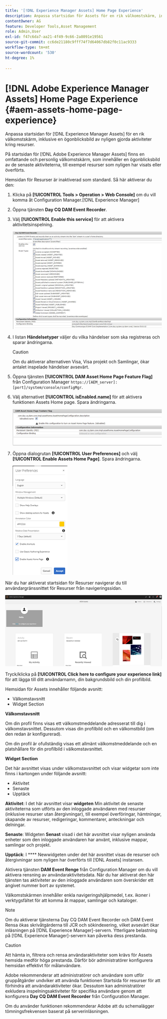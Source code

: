 ```yaml
---
title: '[!DNL Experience Manager Assets] Home Page Experience'
description: Anpassa startsidan för Assets för en rik välkomstskärm, inklusive en ögonblicksbild av nyligen gjorda aktiviteter kring resurser.
contentOwner: AG
feature: Developer Tools,Asset Management
role: Admin,User
exl-id: f47c6da7-aa21-4f49-9c66-2a8091e19561
source-git-commit: cc6de21180c9fff74f7d64067db82f0c11ac9333
workflow-type: tm+mt
source-wordcount: '530'
ht-degree: 1%

---
```


# [!DNL Adobe Experience Manager Assets] Home Page Experience {#aem-assets-home-page-experience}

Anpassa startsidan för [!DNL Experience Manager Assets] för en rik välkomstskärm, inklusive en ögonblicksbild av nyligen gjorda aktiviteter kring resurser.

På startsidan för [!DNL Adobe Experience Manager Assets] finns en omfattande och personlig välkomstskärm, som innehåller en ögonblicksbild av de senaste aktiviteterna, till exempel resurser som nyligen har visats eller överförts.

Hemsidan för Resurser är inaktiverad som standard. Så här aktiverar du den:

1. Klicka på **[!UICONTROL Tools > Operation > Web Console]** om du vill komma åt Configuration Manager.[!DNL Experience Manager]
1. Öppna tjänsten **Day CQ DAM Event Recorder**.
1. Välj **[!UICONTROL Enable this service]** för att aktivera aktivitetsinspelning.

   ![chlimage_1-250](assets/chlimage_1-250.png)

1. I listan **Händelsetyper** väljer du vilka händelser som ska registreras och sparar ändringarna.

   >[!CAUTION]
   >
   >Om du aktiverar alternativen Visa, Visa projekt och Samlingar, ökar antalet inspelade händelser avsevärt.

1. Öppna tjänsten **[!UICONTROL DAM Asset Home Page Feature Flag]** från Configuration Manager `https://[AEM_server]:[port]/system/console/configMgr`.
1. Välj alternativet **[!UICONTROL isEnabled.name]** för att aktivera funktionen Assets Home page. Spara ändringarna.

   ![chlimage_1-251](assets/chlimage_1-251.png)

1. Öppna dialogrutan **[!UICONTROL User Preferences]** och välj **[!UICONTROL Enable Assets Home Page]**. Spara ändringarna.

   ![user_preferences](assets/user_preferences.png)

När du har aktiverat startsidan för Resurser navigerar du till användargränssnittet för Resurser från navigeringssidan.

![home_page](assets/home_page.png)

Tryck/klicka på **[!UICONTROL Click here to configure your experience link]** för att lägga till ditt användarnamn, din bakgrundsbild och din profilbild.

Hemsidan för Assets innehåller följande avsnitt:

* Välkomstavsnitt
* Widget Section

**Välkomstavsnitt**

Om din profil finns visas ett välkomstmeddelande adresserat till dig i välkomstavsnittet. Dessutom visas din profilbild och en välkomstbild (om den redan är konfigurerad).

Om din profil är ofullständig visas ett allmänt välkomstmeddelande och en platshållare för din profilbild i välkomstavsnittet.

**Widget Section**

Det här avsnittet visas under välkomstavsnittet och visar widgetar som inte finns i kartongen under följande avsnitt:

* Aktivitet
* Senaste
* Upptäck

**Aktivitet**: I det här avsnittet visar  **widgeten** Min aktivitet de senaste aktiviteterna som utförts av den inloggade användaren med resurser (inklusive resurser utan återgivningar), till exempel överföringar, hämtningar, skapande av resurser, redigeringar, kommentarer, anteckningar och delningar.

**Senaste**: Widgeten  **Senast** visad i det här avsnittet visar nyligen använda enheter som den inloggade användaren har använt, inklusive mappar, samlingar och projekt.

**Upptäck**: I  **** Newwidgeten under det här avsnittet visas de resurser och återgivningar som nyligen har överförts till  [!DNL Assets] instansen.

Aktivera tjänsten **DAM Event Renge** från Configuration Manager om du vill aktivera rensning av användaraktivitetsdata. När du har aktiverat den här tjänsten tas aktiviteter av den inloggade användaren som överskrider ett angivet nummer bort av systemet.

Välkomstskärmen innehåller enkla navigeringshjälpmedel, t.ex. ikoner i verktygsfältet för att komma åt mappar, samlingar och kataloger.

>[!NOTE]
>
>Om du aktiverar tjänsterna Day CQ DAM Event Recorder och DAM Event Rensa ökas skrivåtgärderna till JCR och sökindexering, vilket avsevärt ökar inläsningen på [!DNL Experience Manager]-servern. Ytterligare belastning på [!DNL Experience Manager]-servern kan påverka dess prestanda.

>[!CAUTION]
>
>Att hämta in, filtrera och rensa användaraktiviteter som krävs för Assets hemsida medför höga prestanda. Därför bör administratörer konfigurera hemsidan effektivt för målanvändare.
>
>Adobe rekommenderar att administratörer och användare som utför gruppåtgärder undviker att använda funktionen Startsida för resurser för att förhindra att användaraktiviteter ökar. Dessutom kan administratörer exkludera inspelningsaktiviteter för specifika användare genom att konfigurera **Day CQ DAM Event Recorder** från Configuration Manager.
>
>Om du använder funktionen rekommenderar Adobe att du schemalägger tömningsfrekvensen baserat på serverinläsningen.
